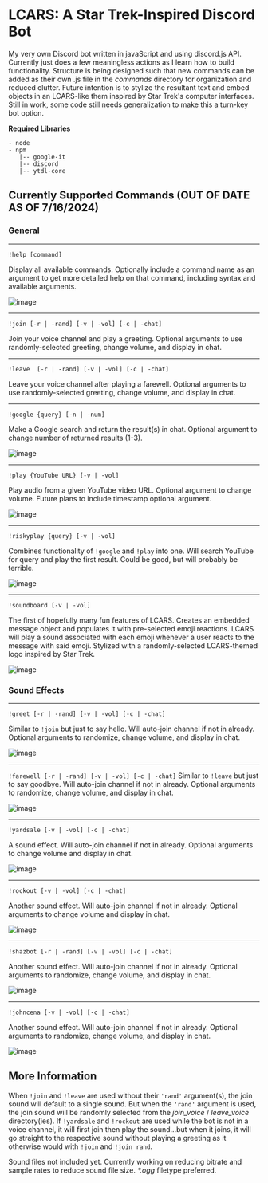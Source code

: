 # LCARS: A Star Trek-Inspired Discord Bot
My very own Discord bot written in javaScript and using discord.js API.
Currently just does a few meaningless actions as I learn how to build functionality.
Structure is being designed such that new commands can be added as their own .js file in the *commands* directory for organization and reduced clutter.
Future intention is to stylize the resultant text and embed objects in an LCARS-like them inspired by Star Trek's computer interfaces.
Still in work, some code still needs generalization to make this a turn-key bot option.

**Required Libraries**
```
- node
- npm
   |-- google-it
   |-- discord
   |-- ytdl-core
```

## Currently Supported Commands (OUT OF DATE AS OF 7/16/2024)
### General
---
`!help [command]`

Display all available commands. Optionally include a command name as an argument to get more detailed help on that command, including syntax and available arguments.

![image](https://user-images.githubusercontent.com/30991421/112048623-d76bcf00-8b0b-11eb-84af-3079f4a2a890.png)

---
`!join [-r | -rand] [-v | -vol] [-c | -chat]`

Join your voice channel and play a greeting. Optional arguments to use randomly-selected greeting, change volume, and display in chat.

---
`!leave  [-r | -rand] [-v | -vol] [-c | -chat]`

Leave your voice channel after playing a farewell. Optional arguments to use randomly-selected greeting, change volume, and display in chat.

---
`!google {query} [-n | -num]`

Make a Google search and return the result(s) in chat. Optional argument to change number of returned results (1-3).

![image](https://user-images.githubusercontent.com/30991421/112043109-8ce75400-8b05-11eb-91e0-4e9ea9fec800.png)

---
`!play {YouTube URL} [-v | -vol]`

Play audio from a given YouTube video URL. Optional argument to change volume. Future plans to include timestamp optional argument.

![image](https://user-images.githubusercontent.com/30991421/112049252-9a540c80-8b0c-11eb-82b3-920fabee1809.png)

---
`!riskyplay {query} [-v | -vol]`

Combines functionality of `!google` and `!play` into one. Will search YouTube for query and play the first result. Could be good, but will probably be terrible.

![image](https://user-images.githubusercontent.com/30991421/112049489-eef78780-8b0c-11eb-8641-38808952ec5a.png)

---
`!soundboard [-v | -vol]`

The first of hopefully many fun features of LCARS. Creates an embedded message object and populates it with pre-selected emoji reactions. LCARS will play a sound associated with each emoji whenever a user reacts to the message with said emoji. Stylized with a randomly-selected LCARS-themed logo inspired by Star Trek.

![image](https://user-images.githubusercontent.com/30991421/112051510-3f6fe480-8b0f-11eb-94ca-1f9410a913f5.png)



### Sound Effects
---
`!greet [-r | -rand] [-v | -vol] [-c | -chat]`

Similar to `!join` but just to say hello. Will auto-join channel if not in already. Optional arguments to randomize, change volume, and display in chat.

![image](https://user-images.githubusercontent.com/30991421/112042773-25310900-8b05-11eb-9eb2-5d619706d078.png)

---
`!farewell [-r | -rand] [-v | -vol] [-c | -chat]`
Similar to `!leave` but just to say goodbye. Will auto-join channel if not in already. Optional arguments to randomize, change volume, and display in chat.

![image](https://user-images.githubusercontent.com/30991421/112042801-2e21da80-8b05-11eb-887c-338b901f2b36.png)

---
`!yardsale [-v | -vol] [-c | -chat]`

A sound effect. Will auto-join channel if not in already. Optional arguments to change volume and display in chat.

![image](https://user-images.githubusercontent.com/30991421/112042881-47c32200-8b05-11eb-85ec-a8b440e2578a.png)

---
`!rockout [-v | -vol] [-c | -chat]`

Another sound effect. Will auto-join channel if not in already. Optional arguments to change volume and display in chat.

![image](https://user-images.githubusercontent.com/30991421/112042933-527db700-8b05-11eb-9b69-30fae3fc4ffe.png)

---
`!shazbot [-r | -rand] [-v | -vol] [-c | -chat]`

Another sound effect. Will auto-join channel if not in already. Optional arguments to randomize, change volume, and display in chat.

![image](https://user-images.githubusercontent.com/30991421/112042966-5c071f00-8b05-11eb-9fd3-aa1e675ec1cb.png)

---
`!johncena [-v | -vol] [-c | -chat]`

Another sound effect. Will auto-join channel if not in already. Optional arguments to randomize, change volume, and display in chat.

![image](https://user-images.githubusercontent.com/30991421/112043018-6aedd180-8b05-11eb-8aa5-22d30cd3002f.png)



## More Information
When `!join` and `!leave` are used without their `'rand'` argument(s), the join sound will default to a single sound. But when the `'rand'` argument is used, the join sound will be randomly selected from the *join_voice* / *leave_voice* directory(ies). If `!yardsale` and `!rockout` are used while the bot is not in a voice channel, it will first join then play the sound...but when it joins, it will go straight to the respective sound without playing a greeting as it otherwise would with `!join` and `!join rand`.

Sound files not included yet. Currently working on reducing bitrate and sample rates to reduce sound file size. *\*.ogg* filetype preferred.
